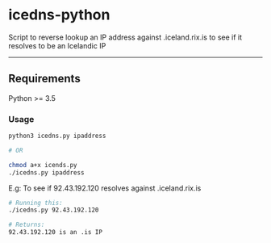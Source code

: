 # icedns-python

Script to reverse lookup an IP address against .iceland.rix.is to see if it resolves to be an Icelandic IP

---

## Requirements

Python >= 3.5

### Usage

```bash
python3 icedns.py ipaddress

# OR

chmod a+x icends.py
./icedns.py ipaddress
```

E.g: To see if 92.43.192.120 resolves against .iceland.rix.is

```bash
# Running this:
./icedns.py 92.43.192.120

# Returns:
92.43.192.120 is an .is IP
```
